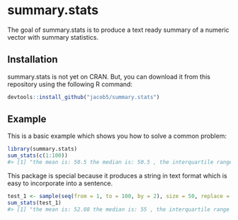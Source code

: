 
<!-- README.md is generated from README.Rmd. Please edit that file -->

# summary.stats

<!-- badges: start -->

<!-- badges: end -->

The goal of summary.stats is to produce a text ready summary of a
numeric vector with summary statistics.

## Installation

summary.stats is not yet on CRAN. But, you can download it from this
repository using the following R command:

``` r
devtools::install_github("jacob5/summary.stats")
```

## Example

This is a basic example which shows you how to solve a common problem:

``` r
library(summary.stats)
sum_stats(c(1:100))
#> [1] "the mean is: 50.5 the median is: 50.5 , the interquartile range is: 49.5 , the standard deviation is: 29.011491975882 ."
```

This package is special because it produces a string in text format
which is easy to incorporate into a sentence.

``` r
test_1 <- sample(seq(from = 1, to = 100, by = 2), size = 50, replace = TRUE)
sum_stats(test_1)
#> [1] "the mean is: 52.08 the median is: 55 , the interquartile range is: 42 , the standard deviation is: 27.5272332686845 ."
```
